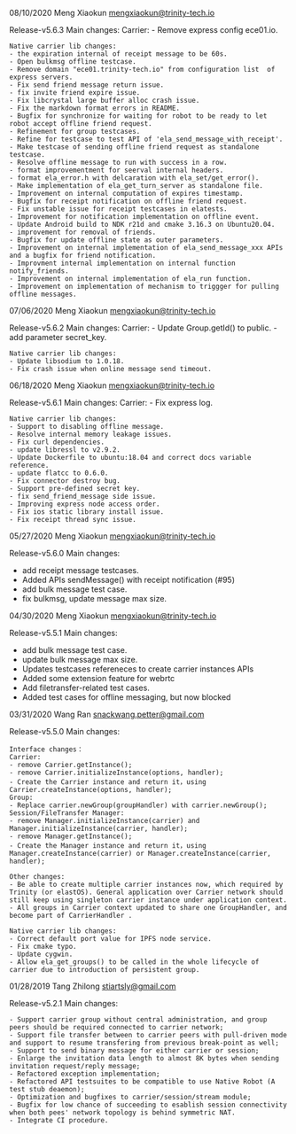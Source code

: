 08/10/2020 Meng Xiaokun  <mengxiaokun@trinity-tech.io>

Release-v5.6.3 Main changes:
	Carrier:
    - Remove express config ece01.io.

	Native carrier lib changes:
    - the expiration internal of receipt message to be 60s.
    - Open bulkmsg offline testcase.
    - Remove domain "ece01.trinity-tech.io" from configuration list  of express servers.
    - Fix send friend message return issue.
    - fix invite friend expire issue.
    - Fix libcrystal large buffer alloc crash issue.
    - Fix the markdown format errors in README.
    - Bugfix for synchronize for waiting for robot to be ready to let robot accept offline friend request.
    - Refinement for group testcases.
    - Refine for testcase to test API of 'ela_send_message_with_receipt'.
    - Make testcase of sending offline friend request as standalone testcase.
    - Resolve offline message to run with success in a row.
    - format improvementment for seerval internal headers.
    - format ela_error.h with delcaration with ela_set/get_error().
    - Make implementation of ela_get_turn_server as standalone file.
    - Improvement on internal computation of expires timestamp.
    - Bugfix for receipt notification on offline friend request.
    - Fix unstable issue for receipt testcases in elatests.
    - Improvement for notification implementation on offline event.
    - Update Android build to NDK r21d and cmake 3.16.3 on Ubuntu20.04.
    - improvement for removal of friends.
    - Bugfix for update offline state as outer parameters.
    - Improvement on internal implementation of ela_send_message_xxx APIs and a bugfix for friend notification.
    - Improvment internal implementation on internal function notify_friends.
    - Improvement on internal implementation of ela_run function.
    - Improvement on implementation of mechanism to triggger for pulling offline messages.


07/06/2020 Meng Xiaokun  <mengxiaokun@trinity-tech.io>

Release-v5.6.2 Main changes:
	Carrier:
    - Update Group.getId() to public.
	- add parameter secret_key.

	Native carrier lib changes:
	- Update libsodium to 1.0.18.
	- Fix crash issue when online message send timeout.


06/18/2020 Meng Xiaokun  <mengxiaokun@trinity-tech.io>

Release-v5.6.1 Main changes:
	Carrier:
	- Fix express log.

	Native carrier lib changes:
	- Support to disabling offline message.
	- Resolve internal memory leakage issues.
	- Fix curl dependencies.
	- update libressl to v2.9.2.
	- Update Dockerfile to ubuntu:18.04 and correct docs variable reference.
	- update flatcc to 0.6.0.
	- Fix connector destroy bug.
	- Support pre-defined secret key.
	- fix send_friend_message side issue.
	- Improving express node access order.
	- Fix ios static library install issue.
	- Fix receipt thread sync issue.


05/27/2020 Meng Xiaokun  <mengxiaokun@trinity-tech.io>

Release-v5.6.0 Main changes:

- add receipt message testcases.
- Added APIs sendMessage() with receipt notification (#95)
- add bulk message test case.
- fix bulkmsg, update message max size.



04/30/2020 Meng Xiaokun  <mengxiaokun@trinity-tech.io>

Release-v5.5.1 Main changes:

- add bulk message test case.
- update bulk message max size.
- Updates testcases refereneces to create carrier instances APIs
- Added some extension feature for webrtc
- Add filetransfer-related test cases.
- Added test cases for offline messaging, but now blocked



03/31/2020 Wang Ran <snackwang.petter@gmail.com>

Release-v5.5.0 Main changes:

	
	Interface changes：
	Carrier:
	- remove Carrier.getInstance();
	- remove Carrier.initializeInstance(options, handler);
	- Create the Carrier instance and return it，using Carrier.createInstance(options, handler); 
	Group:
	- Replace carrier.newGroup(groupHandler) with carrier.newGroup();
	Session/FileTransfer Manager:
	- remove Manager.initializeInstance(carrier) and Manager.initializeInstance(carrier, handler);
	- remove Manager.getInstance();
	- Create the Manager instance and return it，using Manager.createInstance(carrier) or Manager.createInstance(carrier, handler);

	Other changes:
	- Be able to create multiple carrier instances now, which required by Trinity (or elastOS). General application over Carrier network should still keep using singleton carrier instance under application context.
	- All groups in Carrier context updated to share one GroupHandler, and become part of CarrierHandler .

	Native carrier lib changes:
	- Correct default port value for IPFS node service.
	- Fix cmake typo.
	- Update cygwin.
	- Allow ela_get_groups() to be called in the whole lifecycle of carrier due to introduction of persistent group.




01/28/2019 Tang Zhilong  <stiartsly@gmail.com>

Release-v5.2.1 Main changes:

	- Support carrier group without central administration, and group peers should be required connected to carrier network;
	- Support file transfer between to carrier peers with pull-driven mode and support to resume transfering from previous break-point as well;
	- Support to send binary message for either carrier or session;
	- Enlarge the invitation data length to almost 8K bytes when sending invitation request/reply message;
	- Refactored exception implementation;
	- Refactored API testsuites to be compatible to use Native Robot (A test stub deaemon);
	- Optimization and bugfixes to carrier/session/stream module;
	- Bugfix for low chance of succeeding to esablish session connectivity when both pees' network topology is behind symmetric NAT.
	- Integrate CI procedure.
